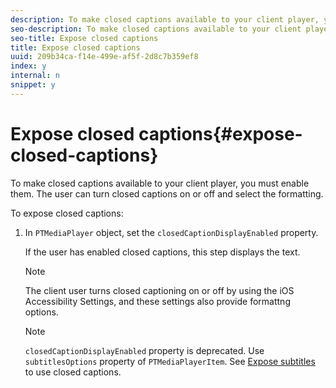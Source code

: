 ```yaml
---
description: To make closed captions available to your client player, you must enable them. The user can turn closed captions on or off and select the formatting.
seo-description: To make closed captions available to your client player, you must enable them. The user can turn closed captions on or off and select the formatting.
seo-title: Expose closed captions
title: Expose closed captions
uuid: 209b34ca-f14e-499e-af5f-2d8c7b359ef8
index: y
internal: n
snippet: y
---
```


# Expose closed captions{#expose-closed-captions}

To make closed captions available to your client player, you must enable them. The user can turn closed captions on or off and select the formatting.

To expose closed captions: 

1. In `PTMediaPlayer` object, set the `closedCaptionDisplayEnabled` property.

   If the user has enabled closed captions, this step displays the text. 

   >[!NOTE]
   >
   >The client user turns closed captioning on or off by using the iOS Accessibility Settings, and these settings also provide formattng options.

   >[!NOTE]
   >
   >`closedCaptionDisplayEnabled` property is deprecated. Use `subtitlesOptions` property of `PTMediaPlayerItem`. See [Expose subtitles](../../../tvsdk-1.4-for-ios/c-psdk-ios-1.4-titlepage/c-psdk-ios-1.4-closed-captioning-and-subtitles-ios/t-psdk-ios-1.4-subtitles-exposing-ios.md#t_psdk_ios_exposing-subtitles) to use closed captions.

